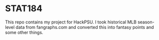 # STAT184
This repo contains my project for HackPSU.
I took historical MLB season-level data from fangraphs.com and converted this into fantasy points and some other things.
